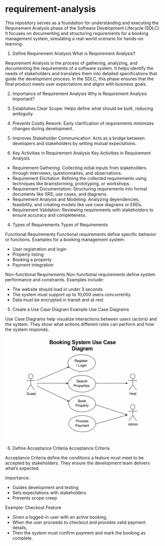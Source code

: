 # requirement-analysis
This repository serves as a foundation for understanding and executing the Requirement Analysis phase of the Software Development Lifecycle (SDLC). It focuses on documenting and structuring requirements for a booking management system, simulating a real-world scenario for hands-on learning.


1. Define Requirement Analysis
What is Requirement Analysis?

Requirement Analysis is the process of gathering, analyzing, and documenting the requirements of a software system. It helps identify the needs of stakeholders and translates them into detailed specifications that guide the development process. In the SDLC, this phase ensures that the final product meets user expectations and aligns with business goals.


2. Importance of Requirement Analysis
Why is Requirement Analysis Important?

1. Establishes Clear Scope: Helps define what should be built, reducing ambiguity.
2. Prevents Costly Rework: Early clarification of requirements minimizes changes during development.
3. Improves Stakeholder Communication: Acts as a bridge between developers and stakeholders by setting mutual expectations.


3.  Key Activities in Requirement Analysis
Key Activities in Requirement Analysis

- Requirement Gathering: Collecting initial inputs from stakeholders through interviews, questionnaires, and observations.
- Requirement Elicitation: Refining the collected requirements using techniques like brainstorming, prototyping, or workshops.
- Requirement Documentation: Structuring requirements into formal documents like SRS, use cases, and diagrams.
- Requirement Analysis and Modeling: Analyzing dependencies, feasibility, and creating models like use case diagrams or ERDs.
- Requirement Validation: Reviewing requirements with stakeholders to ensure accuracy and completeness.

4. Types of Requirements
Types of Requirements

Functional Requirements
Functional requirements define specific behavior or functions. Examples for a booking management system:
- User registration and login
- Property listing
- Booking a property
- Payment integration

Non-functional Requirements
Non-functional requirements define system performance and constraints. Examples include:
- The website should load in under 3 seconds
- The system must support up to 10,000 users concurrently
- Data must be encrypted in transit and at rest

5. Create a Use Case Diagram Example
Use Case Diagrams

Use Case Diagrams help visualize interactions between users (actors) and the system. They show what actions different roles can perform and how the system responds.

![alt text](alx-booking-uc.drawio.png)

 6. Define Acceptance Criteria
 Acceptance Criteria

Acceptance Criteria define the conditions a feature must meet to be accepted by stakeholders. They ensure the development team delivers what’s expected.

Importance:
- Guides development and testing
- Sets expectations with stakeholders
- Prevents scope creep

Example: Checkout Feature

- Given a logged-in user with an active booking,
- When the user proceeds to checkout and provides valid payment details,
- Then the system must confirm payment and mark the booking as complete.
